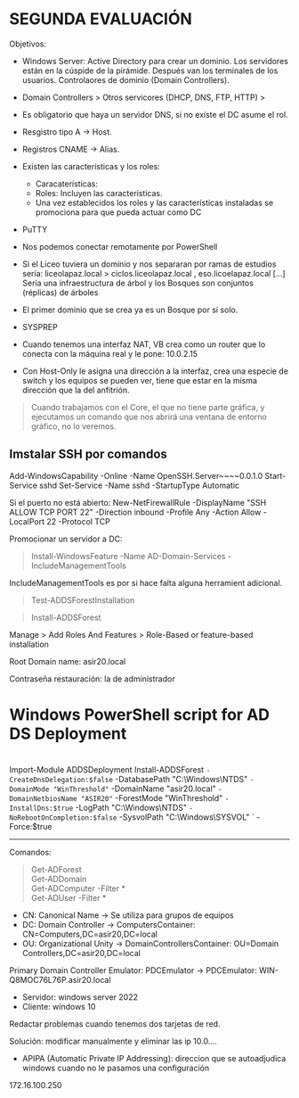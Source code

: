 # SEGUNDA EVALUACIÓN

Objetivos: 
- Windows Server: Active Directory para crear un dominio. Los servidores están en la cúspide de la pirámide. Después van los terminales de los usuarios. Controlaores de dominio (Domain Controllers).
- Domain Controllers > Otros servicores (DHCP, DNS, FTP, HTTP) > 
- Es obligatorio que haya un servidor DNS, si no existe el DC asume el rol.
- Resgistro tipo A -> Host.
- Registros CNAME -> Alias.
- Existen las características y los roles:
    - Caracaterísticas: 
    - Roles: Incluyen las características.
    - Una vez establecidos los roles y las características instaladas se promociona para que pueda actuar como DC

- PuTTY
- Nos podemos conectar remotamente por PowerShell
- Si el Liceo tuviera un dominio y nos separaran por ramas de estudios sería: liceolapaz.local > ciclos.liceolapaz.local , eso.licoelapaz.local [...] Sería una infraestructura de árbol y los Bosques son conjuntos (réplicas) de árboles
- El primer dominio que se crea ya es un Bosque por sí solo.
- SYSPREP
- Cuando tenemos una interfaz NAT, VB crea como un router que lo conecta con la máquina real y le pone: 10.0.2.15
- Con Host-Only le asigna una dirección a la interfaz, crea una especie de switch y los equipos se pueden ver, tiene que estar en la misma dirección que la del anfitrión.

> Cuando trabajamos con el Core, el que no tiene parte gráfica, y ejecutamos un comando que nos abrirá una ventana de entorno gráfico, no lo veremos.

## Imstalar SSH por comandos

Add-WindowsCapability -Online -Name OpenSSH.Server~~~~0.0.1.0
Start-Service sshd
Set-Service -Name sshd -StartupType Automatic

Si el puerto no está abierto:
New-NetFirewallRule -DisplayName "SSH ALLOW TCP PORT 22" -Direction inbound -Profile Any -Action Allow -LocalPort 22 -Protocol TCP

Promocionar un servidor a DC:

> Install-WindowsFeature -Name AD-Domain-Services -IncludeManagementTools
  
IncludeManagementTools es por si hace falta alguna herramient adicional.
  
> Test-ADDSForestInstallation   

> Install-ADDSForest 

         


Manage > Add Roles And Features > Role-Based or feature-based installation

Root Domain name: asir20.local

Contraseña restauración: la de administrador

#
# Windows PowerShell script for AD DS Deployment
#

Import-Module ADDSDeployment
Install-ADDSForest `
-CreateDnsDelegation:$false `
-DatabasePath "C:\Windows\NTDS" `
-DomainMode "WinThreshold" `
-DomainName "asir20.local" `
-DomainNetbiosName "ASIR20" `
-ForestMode "WinThreshold" `
-InstallDns:$true `
-LogPath "C:\Windows\NTDS" `
-NoRebootOnCompletion:$false `
-SysvolPath "C:\Windows\SYSVOL" `
-Force:$true

---------------------------------------------------------------------------------------------------------------

Comandos:    
   
> Get-ADForest       
> Get-ADDomain   
> Get-ADComputer -Filter *     
> Get-ADUser -Filter *   

- CN: Canonical Name -> Se utiliza para grupos de equipos
- DC: Domain Controller -> ComputersContainer: CN=Computers,DC=asir20,DC=local
- OU: Organizational Unity -> DomainControllersContainer: OU=Domain Controllers,DC=asir20,DC=local


Primary Domain Controller Emulator: PDCEmulator -> PDCEmulator: WIN-Q8MOC76L76P.asir20.local


- Servidor: windows server 2022
- Cliente: windows 10

Redactar problemas cuando tenemos dos tarjetas de red.

Solución: modificar manualmente y eliminar las ip 10.0....

- APIPA (Automatic Private IP Addressing): direccion que se autoadjudica windows cuando no le pasamos una configuración 


172.16.100.250